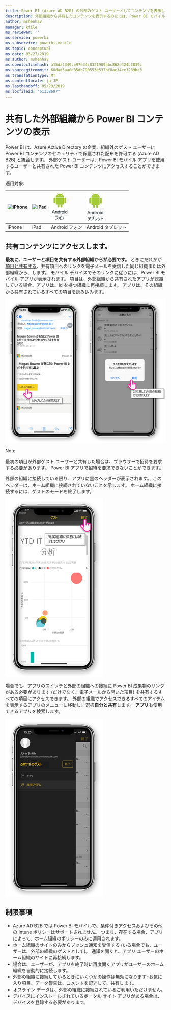 ```yaml
---
title: Power BI (Azure AD B2B) の外部のゲスト ユーザーとしてコンテンツを表示します。
description: 外部組織から共有したコンテンツを表示するのにには、Power BI モバイル アプリを使用します。
author: mshenhav
manager: kfile
ms.reviewer: ''
ms.service: powerbi
ms.subservice: powerbi-mobile
ms.topic: conceptual
ms.date: 03/27/2019
ms.author: mshenhav
ms.openlocfilehash: a15da4349ce97e34c8321909abc862e424b2839c
ms.sourcegitcommit: 60dad5aa0d85db790553e537bf8ac34ee3289ba3
ms.translationtype: MT
ms.contentlocale: ja-JP
ms.lasthandoff: 05/29/2019
ms.locfileid: "61338697"
---
```

# <a name="view-power-bi-content-shared-with-you-from-an-external-organization"></a>共有した外部組織から Power BI コンテンツの表示

Power BI は、Azure Active Directory の企業、組織外のゲスト ユーザーに Power BI コンテンツのセキュリティで保護された配布を許可する (Azure AD B2B) と統合します。 外部ゲスト ユーザーは、Power BI モバイル アプリを使用するユーザーと共有された Power BI コンテンツにアクセスすることができます。 


適用対象:

| ![iPhone](./media/mobile-app-ssrs-kpis-mobile-on-premises-reports/iphone-logo-50-px.png) | ![iPad](./media/mobile-app-ssrs-kpis-mobile-on-premises-reports/ipad-logo-50-px.png) | ![Android フォン](./media/mobile-app-ssrs-kpis-mobile-on-premises-reports/android-phone-logo-50-px.png) | ![Android タブレット](./media/mobile-app-ssrs-kpis-mobile-on-premises-reports/android-tablet-logo-50-px.png) |
|:--- |:--- |:--- |:--- |
| iPhone |iPad |Android フォン |Android タブレット |

## <a name="accessing-shared-content"></a>共有コンテンツにアクセスします。

**最初に、ユーザーと項目を共有する外部組織からが必要です。** ときにだれかが[項目と共有する](../../service-share-dashboards.md)、共有項目へのリンクを電子メールを受信した同じ組織または外部組織から、します。 モバイル デバイスでそのリンクに従うには、Power BI モバイル アプリが表示されます。 項目は、外部組織から共有されたアプリが認識している場合、アプリは、id を持つ組織に再接続します。 アプリは、その組織から共有されているすべての項目を読み込みます。

![Power BI では、電子メールから共有項目を開く ](./media/mobile-apps-b2b/mobile-b2b-open-item-email.png)

> [!NOTE]
> 最初の項目が外部ゲスト ユーザーと共有した場合は、ブラウザーで招待を要求する必要があります。 Power BI アプリで招待を要求できないことができます。

外部の組織に接続している限り、アプリに黒のヘッダーが表示されます。 このヘッダーは、ホーム組織に接続されていないことを示します。 ホーム組織に接続するには、ゲストのモードを終了します。

![Power BI のゲスト ユーザー ヘッダー](./media/mobile-apps-b2b/mobile-b2b-exit-home.png)

場合でも、アプリのスイッチと外部の組織への接続に Power BI 成果物のリンクがある必要があります (だけでなく、電子メールから開いた項目) を共有するすべての項目にアクセスできます。 外部の組織でアクセスできるすべてのアイテムを表示するアプリのメニューに移動し、選択**自分と共有**します。 **アプリ**も使用できるアプリを検索します。

![外部のゲスト ユーザーとして power BI アプリのメニュー](./media/mobile-apps-b2b/mobile-b2b-menu.png)

## <a name="limitations"></a>制限事項

- Azure AD B2B では Power BI モバイルで、条件付きアクセスおよびその他の Intune ポリシーはサポートされません。 つまり、存在する場合、アプリによって、ホーム組織のポリシーのみに適用されます。
- ホーム組織のサイトのみからプッシュ通知を受信する (いる場合でも、ユーザーは、外部の組織のゲストとして)。 通知を開くと、アプリ ユーザーのホーム組織のサイトに再接続します。
- 場合は、ユーザーが、アプリを終了時に再度開くアプリがユーザーのホーム組織を自動的に接続します。
- 外部の組織に接続しているときにいくつかの操作は無効になります: お気に入り項目、データ警告は、コメントを記述して、共有します。
- オフライン データは、外部の組織に接続されているご利用いただけません。
- デバイスにインストールされているポータル サイト アプリがある場合は、デバイスを登録する必要があります。
